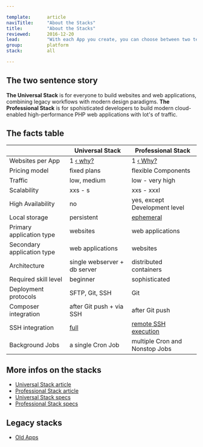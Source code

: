 ```yaml
---

template:      article
naviTitle:     "About the Stacks"
title:         "About the Stacks"
reviewed:      2016-12-20
lead:          "With each App you create, you can choose between two technology stacks. This article helps you to understand why there are two stacks and how to decide."
group:         platform
stack:         all

---
```



<!--  TODO: this is the same text as on the home page. a bit longer text here probably. write something about project descions, first app this stack, second app that stack … -->

## The two sentence story

**The Universal Stack** is for everyone to build websites and web applications, combining legacy workflows with modern design paradigms. **The Professional Stack** is for spohisticated developers to build modern cloud-enabled high-performance PHP web applications with lot's of traffic.


## The facts table

|                             | Universal Stack                         | Professional Stack                                |
| --------------------------- | --------------------------------------- | ------------------------------------------------- |
| Websites per App            | 1 [‹ why?](/app#toc-one-website-per-app)| 1 [‹ Why?](/app#toc-one-website-per-app)          |
| Pricing model               | fixed plans                             | flexible Components                               |
| Traffic                     | low, medium                             | low - very high                                   |
| Scalability                 | xxs - s                                 | xxs - xxxl                                        |
| High Availability           | no                                      | yes, except Development level                     |
| Local storage               | persistent                              | [ephemeral](#toc-ephemeral-storage)               |
| Primary application type    | websites                                | web applications                                  |
| Secondary application type  | web applications                        | websites                                          |
| Architecture                | single webserver + db server            | distributed containers                            |
| Required skill level        | beginner                                | sophisticated                                     |
| Deployment protocols        | SFTP, Git, SSH                          | Git                                               |
| Composer integration        | after Git push + via SSH                | after Git push                                    |
| SSH integration             | [full](ssh-uni)                         | [remote SSH execution](/remote-ssh-execution-pro) |
| Background Jobs             | a single Cron Job                       | multiple Cron and Nonstop Jobs                    |


## More infos on the stacks

* [Universal Stack article](/app-uni)
* [Professional Stack article](/app-pro)
* [Universal Stack specs](https://www.fortrabbit.com/specs)
* [Professional Stack specs](https://www.fortrabbit.com/specs-pro)

## Legacy stacks

* [Old Apps](/app-old)
